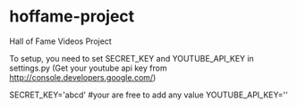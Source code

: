 # hoffame-project
Hall of Fame Videos Project


To setup, you need to set SECRET_KEY and YOUTUBE_API_KEY in settings.py (Get your youtube api key from http://console.developers.google.com/)

SECRET_KEY='abcd'  #your are free to add any value
YOUTUBE_API_KEY='<your-api-key>'
